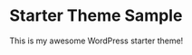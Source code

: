 Starter Theme Sample
==================================

This is my awesome WordPress starter theme!
